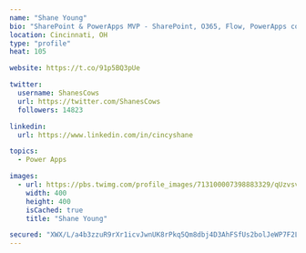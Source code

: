 ```yaml
---
name: "Shane Young"
bio: "SharePoint & PowerApps MVP - SharePoint, O365, Flow, PowerApps consulting? @PowerApps911 | Pure Snark? You found it."
location: Cincinnati, OH
type: "profile"
heat: 105

website: https://t.co/91p5BQ3pUe

twitter:
  username: ShanesCows
  url: https://twitter.com/ShanesCows
  followers: 14823

linkedin:
  url: https://www.linkedin.com/in/cincyshane

topics:
  - Power Apps

images:
  - url: https://pbs.twimg.com/profile_images/713100007398883329/qUzvsvQ3_400x400.jpg
    width: 400
    height: 400
    isCached: true
    title: "Shane Young"

secured: "XWX/L/a4b3zzuR9rXr1icvJwnUK8rPkq5Qm8dbj4D3AhFSfUs2bolJeWP7F2LuNcpjhAmBJ4i6b82TKzSmqXjS+/nDJk2e2RoBKKyFmp5fsNHmORNQGO0TZKj1TXmLvIVIpDLLhMYNKfnv0JjTiBmb7C9qznJd+qFV7oIrPa4jB1odNAtMH2OMrBOpats1hQ6NLQCz0ls1BXgzGRvget0ssMlHY3gmS543Y97mOAUOH4aDh8yleaxkFYyZX59nEYWowONY1uAqKKI+5uyzbKyr8xfYdSkg6pz/vsBDC2kpxjGRp4urfKtiTQJKnHCmWAXn/LIxGywza1AbyMU4OfLXmamxWO65OGp/fRprQF7gQJLidBAiQb2wE/d8S4eo5HQAqV+svEU7Hljc4zQCJ/A4wlEGoxdH+BXqHgD4zqtK8=;qRQQzMgXeERklWSYLUtT+w=="
---
```


